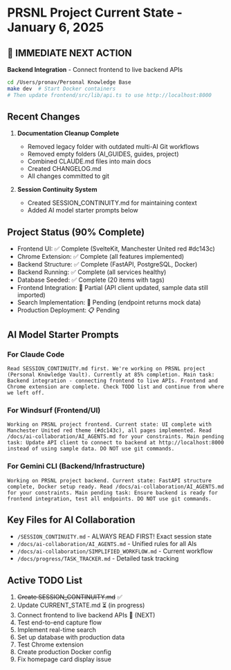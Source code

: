 # PRSNL Project Current State - January 6, 2025

## 🎯 IMMEDIATE NEXT ACTION
**Backend Integration** - Connect frontend to live backend APIs
```bash
cd /Users/pronav/Personal Knowledge Base
make dev  # Start Docker containers
# Then update frontend/src/lib/api.ts to use http://localhost:8000
```

## Recent Changes
1. **Documentation Cleanup Complete**
   - Removed legacy folder with outdated multi-AI Git workflows
   - Removed empty folders (AI_GUIDES, guides, project)
   - Combined CLAUDE.md files into main docs
   - Created CHANGELOG.md
   - All changes committed to git

2. **Session Continuity System**
   - Created SESSION_CONTINUITY.md for maintaining context
   - Added AI model starter prompts below

## Project Status (90% Complete)
- Frontend UI: ✅ Complete (SvelteKit, Manchester United red #dc143c)
- Chrome Extension: ✅ Complete (all features implemented)
- Backend Structure: ✅ Complete (FastAPI, PostgreSQL, Docker)
- Backend Running: ✅ Complete (all services healthy)
- Database Seeded: ✅ Complete (20 items with tags)
- Frontend Integration: 🚧 Partial (API client updated, sample data still imported)
- Search Implementation: 🚧 Pending (endpoint returns mock data)
- Production Deployment: 📋 Pending

## AI Model Starter Prompts

### For Claude Code
```
Read SESSION_CONTINUITY.md first. We're working on PRSNL project (Personal Knowledge Vault). Currently at 85% completion. Main task: Backend integration - connecting frontend to live APIs. Frontend and Chrome extension are complete. Check TODO list and continue from where we left off.
```

### For Windsurf (Frontend/UI)
```
Working on PRSNL project frontend. Current state: UI complete with Manchester United red theme (#dc143c), all pages implemented. Read /docs/ai-collaboration/AI_AGENTS.md for your constraints. Main pending task: Update API client to connect to backend at http://localhost:8000 instead of using sample data. DO NOT use git commands.
```

### For Gemini CLI (Backend/Infrastructure)
```
Working on PRSNL project backend. Current state: FastAPI structure complete, Docker setup ready. Read /docs/ai-collaboration/AI_AGENTS.md for your constraints. Main pending task: Ensure backend is ready for frontend integration, test all endpoints. DO NOT use git commands.
```

## Key Files for AI Collaboration
- `/SESSION_CONTINUITY.md` - ALWAYS READ FIRST! Exact session state
- `/docs/ai-collaboration/AI_AGENTS.md` - Unified rules for all AIs
- `/docs/ai-collaboration/SIMPLIFIED_WORKFLOW.md` - Current workflow
- `/docs/progress/TASK_TRACKER.md` - Detailed task tracking

## Active TODO List
1. ~~Create SESSION_CONTINUITY.md~~ ✅
2. Update CURRENT_STATE.md ⏳ (in progress)
3. Connect frontend to live backend APIs 🎯 (NEXT)
4. Test end-to-end capture flow
5. Implement real-time search
6. Set up database with production data
7. Test Chrome extension
8. Create production Docker config
9. Fix homepage card display issue